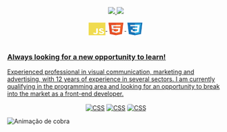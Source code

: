 

<div align="center">
  <a href="https://github.com/oneprogramm">
  <img height="180em" src="https://github-readme-stats.vercel.app/api?username=oneprogramm&show_icons=true&theme=tokyonight&include_all_commits=true&count_private=true"/>
  <img height="180em" src="https://github-readme-stats.vercel.app/api/top-langs/?username=oneprogramm&layout=compact&langs_count=6&theme=tokyonight"/>
</div>
<div align="center" style="display: inline_block">
  <br>
  <img align="center" alt="Js" height="30" width="40" src="https://raw.githubusercontent.com/devicons/devicon/master/icons/javascript/javascript-plain.svg ">
  
  <img align="center" alt="HTML" height="30" width="40" src="https://raw.githubusercontent.com/devicons/devicon/master/icons/html5/html5-original.svg ">
  
  <img align="center" alt="CSS" height="30" width="40" src="https://raw.githubusercontent.com/devicons/devicon/master/icons/css3/css3-original.svg ">
  
</div>
 
 <br>
 
  ### Always looking for a new opportunity to learn!

Experienced professional in visual communication, marketing and advertising, with 12 years of experience in several sectors. I am currently qualifying in the programming area and looking for an opportunity to break into the market as a front-end developer.

  <div align="center" display: "flex" gap: "5px" >
    <a href= "https://www.instagram.com/lima.ceo/" target="_blank">
      <img align="center" alt="CSS" height="20" width="70" src="https://img.shields.io/badge/-Instagram-%23E4405F?style=for-the- badge&logo=instagram&logoColor=white" target="_blank"></a> 

  <a  href="https://www.linkedin.com/in/greendev/" target="_blank">
    <img align="center" alt="CSS" height="20" width="70"  src="https://img.shields.io/badge/-LinkedIn-%230077B5?style= for-the-badge&logo=linkedin&logoColor=white" target="_blank"></a>
  <a href = "mailto:greenprogramdev@gmail.com">
    <img align="center" alt="CSS" height="20" width="70"  src="https://img.shields.io/badge/-Gmail-%23333?style=for-the-badge&logo=gmail&logoColor=white" style='border-radius: 4px !important' destino="_blank"></a>
 </div>
  
  ![Animação de cobra](https://github.com/devemdobro/devemdobro/blob/output/github-contribution-grid-snake.svg)
</div>
